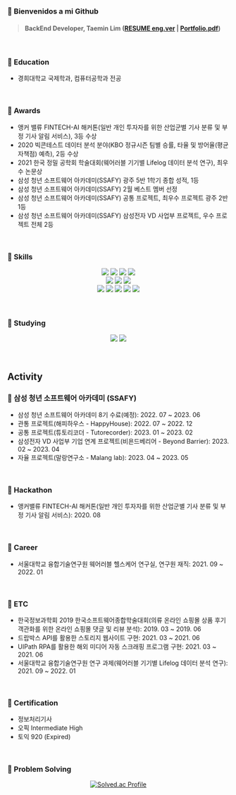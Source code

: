 ### 👋 Bienvenidos a mi Github
> #### BackEnd Developer, Taemin Lim ([RESUME eng.ver](https://docs.google.com/document/d/1eIKgOrzBrYH9V1cI2Z8y5Bd7yUiaMuhcJ3lZxMpHLu4/edit?usp=sharing) |  [Portfolio.pdf](https://drive.google.com/file/d/1GVzghavcNAAiazw6y14bCXvvLVi54WE8/view?usp=sharing))
<br>


### 📌 Education
- 경희대학교 국제학과, 컴퓨터공학과 전공
<br>


### 📌 Awards
- 앵커 밸류 FINTECH-AI 해커톤(일반 개인 투자자를 위한 산업군별 기사 분류 및 부정 기사 알림 서비스), 3등 수상
- 2020 빅콘테스트 데이터 분석 분야(KBO 정규시즌 팀별 승률, 타율 및 방어율(평균자책점) 예측), 2등 수상
- 2021 한국 정밀 공학회 학술대회(웨어러블 기기별 Lifelog 데이터 분석 연구), 최우수 논문상
- 삼성 청년 소프트웨어 아카데미(SSAFY) 광주 5반 1학기 종합 성적, 1등
- 삼성 청년 소프트웨어 아카데미(SSAFY) 2월 베스트 멤버 선정
- 삼성 청년 소프트웨어 아카데미(SSAFY) 공통 프로젝트, 최우수 프로젝트 광주 2반 1등
- 삼성 청년 소프트웨어 아카데미(SSAFY) 삼성전자 VD 사업부 프로젝트, 우수 프로젝트 전체 2등
<br>


### 📌 Skills
<div align="center">
<!-- FrontEnd -->
<img src="https://img.shields.io/badge/vue.js-4FC08D?style=flat&logo=vue.js&logoColor=white"/>

<!-- BackEnd -->
<img src="https://img.shields.io/badge/springboot-6DB33F?style=flat&logo=springboot&logoColor=white"/>
 
<!-- Database -->
<img src="https://img.shields.io/badge/mysql-4479A1?style=flat&logo=mysql&logoColor=white"/>
<img src="https://img.shields.io/badge/mariadb-003545?style=flat&logo=mariadb&logoColor=white"/>
<br>
 
<!-- Language -->
<img src="https://img.shields.io/badge/Java-007396?style=flat&logo=Java&logoColor=white"/>
<img src="https://img.shields.io/badge/JavaScript-F7DF1E?style=flat&logo=JavaScript&logoColor=white"/>
<img src="https://img.shields.io/badge/Python-3776AB?style=flat&logo=Python&logoColor=white"/>
<br>
 
<!-- Cloud -->
<img src="https://img.shields.io/badge/Amazon ec2-FF9900?style=flat&logo=Amazon ec2&logoColor=white"/>
<img src="https://img.shields.io/badge/Amazon S3-569A31?style=flat&logo=Amazon S3&logoColor=white"/>

<!-- CI/CD -->
<img src="https://img.shields.io/badge/docker-2496ED?style=flat&logo=docker&logoColor=white"/>
<img src="https://img.shields.io/badge/jira-0052CC?style=flat&logo=jira&logoColor=white"/>
<img src="https://img.shields.io/badge/git-F05032?style=flat&logo=git&logoColor=white"/>
</div>
<br>
<br>


### 📌 Studying
<div align="center">
<!-- FrontEnd -->

<!-- BackEnd -->

<!-- Database -->
<img src="https://img.shields.io/badge/redis-DC382D?style=flat&logo=redis&logoColor=white"/>

<!-- Language -->

<!-- Cloud -->

<!-- CI/CD -->
<img src="https://img.shields.io/badge/jenkins-D24939?style=flat&logo=jenkins&logoColor=white"/>
</div>
<br>
<br>


## Activity
### 📌 삼성 청년 소프트웨어 아카데미 (SSAFY)
- 삼성 청년 소프트웨어 아카데미 8기 수료(예정): 2022. 07 ~ 2023. 06
- 관통 프로젝트(해피하우스 - HappyHouse): 2022. 07 ~ 2022. 12
- 공통 프로젝트(튜토리코더 - Tutorecorder): 2023. 01 ~ 2023. 02
- 삼성전자 VD 사업부 기업 연계 프로젝트(비욘드베리어 - Beyond Barrier): 2023. 02 ~ 2023. 04
- 자율 프로젝트(말랑연구소 - Malang lab): 2023. 04 ~ 2023. 05
<br>


### 📌 Hackathon
- 앵커밸류 FINTECH-AI 해커톤(일반 개인 투자자를 위한 산업군별 기사 분류 및 부정 기사 알림 서비스): 2020. 08
<br>


### 📌 Career
- 서울대학교 융합기술연구원 웨어러블 헬스케어 연구실, 연구원 재직: 2021. 09 ~ 2022. 01
<br>


### 📌 ETC
- 한국정보과학회 2019 한국소프트웨어종합학술대회(의류 온라인 쇼핑몰 상품 후기 객관화를 위한 온라인 쇼핑몰 댓글 및 리뷰 분석): 2019. 03 ~ 2019. 06
- 드랍박스 API를 활용한 스토리지 웹사이트 구현: 2021. 03 ~ 2021. 06
- UIPath RPA를 활용한 해외 미디어 자동 스크래핑 프로그램 구현: 2021. 03 ~ 2021. 06
- 서울대학교 융합기술연구원 연구 과제(웨어러블 기기별 Lifelog 데이터 분석 연구): 2021. 09 ~ 2022. 01
<br>


### 📌 Certification
- 정보처리기사
- 오픽 Intermediate High
- 토익 920 (Expired)
<br>


<!--Algorithm -->
### 📌 Problem Solving
<div align="center">
 
[![Solved.ac Profile](http://mazassumnida.wtf/api/v2/generate_badge?boj=devTaemin)](https://solved.ac/devTaemin)
 
</div>
<br>
